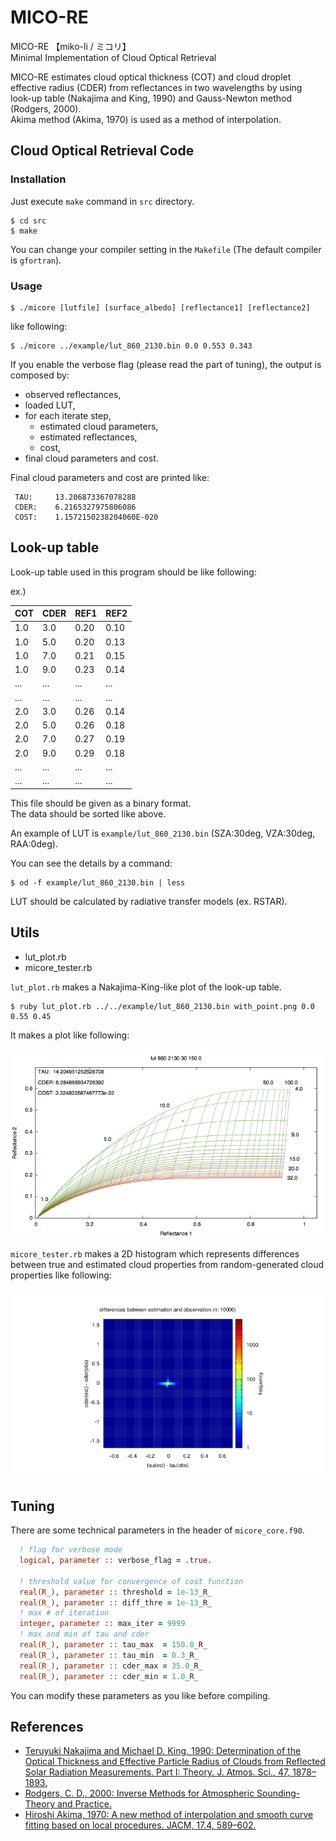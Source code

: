 MICO-RE
===
MICO-RE 【miko-li / ミコリ】  
Minimal Implementation of Cloud Optical Retrieval

MICO-RE estimates cloud optical thickness (COT) and
cloud droplet effective radius (CDER) from reflectances in two wavelengths
by using look-up table (Nakajima and King, 1990) and Gauss-Newton method (Rodgers, 2000).  
Akima method (Akima, 1970) is used as a method of interpolation.


Cloud Optical Retrieval Code
---

### Installation

Just execute `make` command in `src` directory.

    $ cd src
    $ make

You can change your compiler setting in the `Makefile` (The default compiler is `gfortran`).

### Usage

    $ ./micore [lutfile] [surface_albedo] [reflectance1] [reflectance2]

like following:

    $ ./micore ../example/lut_860_2130.bin 0.0 0.553 0.343

If you enable the verbose flag (please read the part of tuning),
the output is composed by:

* observed reflectances,
* loaded LUT,
* for each iterate step,
    - estimated cloud parameters,
    - estimated reflectances,
    - cost,
* final cloud parameters and cost.

Final cloud parameters and cost are printed like:

```
 TAU:     13.206873367078288
 CDER:    6.2165327975806086
 COST:    1.1572150238204060E-020
```


Look-up table
---
Look-up table used in this program should be like following:

ex.)

| COT | CDER | REF1 | REF2 |
|:----|:-----|:-----|:-----|
| 1.0 | 3.0  | 0.20 | 0.10 |
| 1.0 | 5.0  | 0.20 | 0.13 |
| 1.0 | 7.0  | 0.21 | 0.15 |
| 1.0 | 9.0  | 0.23 | 0.14 |
| ... | ...  | ...  | ...  |
| ... | ...  | ...  | ...  |
| 2.0 | 3.0  | 0.26 | 0.14 |
| 2.0 | 5.0  | 0.26 | 0.18 |
| 2.0 | 7.0  | 0.27 | 0.19 |
| 2.0 | 9.0  | 0.29 | 0.18 |
| ... | ...  | ...  | ...  |
| ... | ...  | ...  | ...  |


This file should be given as a binary format.  
The data should be sorted like above.

An example of LUT is `example/lut_860_2130.bin` (SZA:30deg, VZA:30deg, RAA:0deg).

You can see the details by a command:

    $ od -f example/lut_860_2130.bin | less

LUT should be calculated by radiative transfer models (ex. RSTAR).


Utils
---

* lut\_plot.rb
* micore\_tester.rb

`lut_plot.rb` makes a Nakajima-King-like plot of the look-up table.

    $ ruby lut_plot.rb ../../example/lut_860_2130.bin with_point.png 0.0 0.55 0.45

It makes a plot like following:

![example](example/example.png)

`micore_tester.rb` makes a 2D histogram which represents
differences between true and estimated cloud properties
from random-generated cloud properties like following:

![example2](example/example2.png)

Tuning
---

There are some technical parameters in the header of `micore_core.f90`.

``` fortran
  ! flag for verbose mode
  logical, parameter :: verbose_flag = .true.

  ! threshold value for convergence of cost function
  real(R_), parameter :: threshold = 1e-13_R_
  real(R_), parameter :: diff_thre = 1e-13_R_
  ! max # of iteration
  integer, parameter :: max_iter = 9999
  ! max and min of tau and cder
  real(R_), parameter :: tau_max  = 150.0_R_
  real(R_), parameter :: tau_min  = 0.3_R_
  real(R_), parameter :: cder_max = 35.0_R_
  real(R_), parameter :: cder_min = 1.0_R_
```

You can modify these parameters as you like before compiling.


References
---

* [Teruyuki Nakajima and Michael D. King, 1990: Determination of the Optical Thickness and Effective Particle Radius of Clouds from Reflected Solar Radiation Measurements. Part I: Theory. J. Atmos. Sci., 47, 1878–1893.](http://journals.ametsoc.org/doi/abs/10.1175/1520-0469(1990)047%3C1878%3ADOTOTA%3E2.0.CO%3B2)
* [Rodgers, C. D., 2000: Inverse Methods for Atmospheric Sounding-Theory and Practice.](http://www.worldscientific.com/worldscibooks/10.1142/3171)
* [Hiroshi Akima, 1970: A new method of interpolation and smooth curve fitting based on local procedures. JACM, 17.4, 589–602.](http://dl.acm.org/citation.cfm?id=321609)

